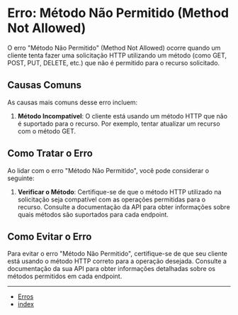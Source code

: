 # Erro: Método Não Permitido (Method Not Allowed)

O erro "Método Não Permitido" (Method Not Allowed) ocorre quando um cliente tenta fazer uma solicitação HTTP utilizando um método (como GET, POST, PUT, DELETE, etc.) que não é permitido para o recurso solicitado.

## Causas Comuns

As causas mais comuns desse erro incluem:

1. **Método Incompatível**: O cliente está usando um método HTTP que não é suportado para o recurso. Por exemplo, tentar atualizar um recurso com o método GET.

## Como Tratar o Erro

Ao lidar com o erro "Método Não Permitido", você pode considerar o seguinte:

1. **Verificar o Método**: Certifique-se de que o método HTTP utilizado na solicitação seja compatível com as operações permitidas para o recurso. Consulte a documentação da API para obter informações sobre quais métodos são suportados para cada endpoint.

## Como Evitar o Erro

Para evitar o erro "Método Não Permitido", certifique-se de que seu cliente está usando o método HTTP correto para a operação desejada. Consulte a documentação da sua API para obter informações detalhadas sobre os métodos permitidos em cada endpoint.

---
* [Erros](/docs/errors/index.md)
* [index](/docs/index.md)
